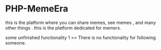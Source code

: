 # PHP-MemeEra
this is the platform where you can share memes, see memes , and many other things . this is the platform dedicated for memers.

some unfinished functionality
1 >> There is no functionality for following someone.
